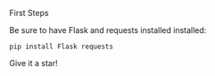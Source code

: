 First Steps

Be sure to have Flask and requests installed installed:
```
pip install Flask requests
```

Give it a star!